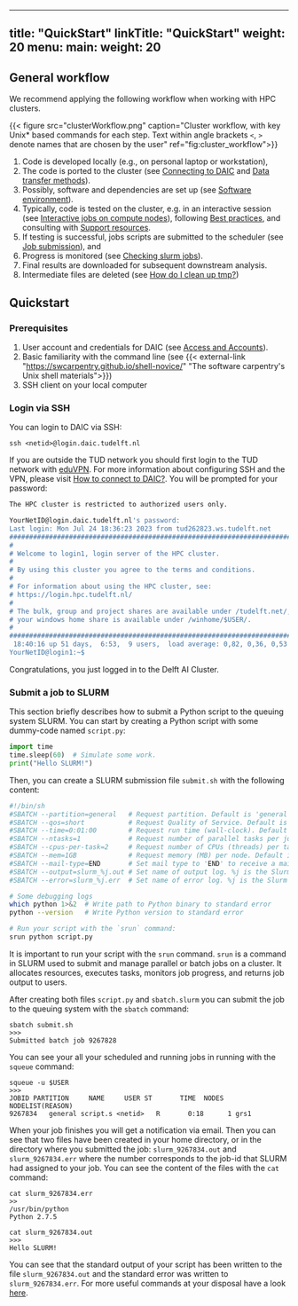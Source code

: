 
---
title: "QuickStart"
linkTitle: "QuickStart"
weight: 20
menu:
  main:
    weight: 20
---


## General workflow
We recommend applying the following workflow when working with HPC clusters.

{{< figure src="clusterWorkflow.png" caption="Cluster workflow, with key Unix* based commands for each step. Text within angle brackets `<`, `>` denote names that are chosen by the user" ref="fig:cluster_workflow">}}

1. Code is developed locally (e.g., on personal laptop or workstation), 
2. The code is ported to the cluster (see [Connecting to DAIC](../../docs/connecting/) and [Data transfer methods](../../docs/filesystem/#data-transfer-methods)). 
3. Possibly, software and dependencies are set up (see [Software environment](../../docs/software_environment/)).
4. Typically, code is tested on the cluster, e.g. in an interactive session (see [Interactive jobs on compute nodes](../../docs/job_submissions/#interactive-jobs-on-compute-nodes)), following  [Best practices](../docs/intro_daic/guidelines#best-practices), and consulting with [Support resources](../../support/).
5. If testing is successful, jobs scripts are submitted to the scheduler (see [Job submission](../../docs/job_submissions/#job-submission-and-monitoring)), and 
6. Progress is monitored (see [Checking slurm jobs](../../docs/job_submissions/#checking-slurm-jobs)).
7. Final results are downloaded for subsequent downstream analysis.
8. Intermediate files are deleted (see [How do I clean up tmp?](../../support/faqs/job_resources#how-do-i-clean-up-tmp-when-a-job-fails))

## Quickstart
### Prerequisites

1. User account and credentials for DAIC (see [Access and Accounts](../../docs/intro_daic/access_accounts#access-and-accounts)).
2. Basic familiarity with the command line (see {{< external-link "https://swcarpentry.github.io/shell-novice/" "The software carpentry's Unix shell materials">}})
3. SSH client on your local computer

### Login via SSH
You can login to DAIC via SSH:

    ssh <netid>@login.daic.tudelft.nl

If you are outside the TUD network you should first login to the TUD network with [eduVPN](https://tudelft.eduvpn.nl/portal/home). For more information about configuring SSH and the VPN, please visit [How to connect to DAIC?](../docs/connecting). You will be prompted for your password:

```bash
The HPC cluster is restricted to authorized users only.

YourNetID@login.daic.tudelft.nl's password: 
Last login: Mon Jul 24 18:36:23 2023 from tud262823.ws.tudelft.net
#########################################################################
#                                                                       #
# Welcome to login1, login server of the HPC cluster.                   #
#                                                                       #
# By using this cluster you agree to the terms and conditions.          #
#                                                                       #
# For information about using the HPC cluster, see:                     #
# https://login.hpc.tudelft.nl/                                         #
#                                                                       #
# The bulk, group and project shares are available under /tudelft.net/, #
# your windows home share is available under /winhome/$USER/.           #
#                                                                       #
#########################################################################
 18:40:16 up 51 days,  6:53,  9 users,  load average: 0,82, 0,36, 0,53
YourNetID@login1:~$ 
```

Congratulations, you just logged in to the Delft AI Cluster.

### Submit a job to SLURM

This section briefly describes how to submit a Python script to the queuing system SLURM. You can start by creating a Python script with some dummy-code named `script.py`:

```python
import time
time.sleep(60)  # Simulate some work.
print("Hello SLURM!")
```

Then, you can create a SLURM submission file `submit.sh` with the following content: 

```bash
#!/bin/sh
#SBATCH --partition=general   # Request partition. Default is 'general' 
#SBATCH --qos=short           # Request Quality of Service. Default is 'short' (maximum run time: 4 hours)
#SBATCH --time=0:01:00        # Request run time (wall-clock). Default is 1 minute
#SBATCH --ntasks=1            # Request number of parallel tasks per job. Default is 1
#SBATCH --cpus-per-task=2     # Request number of CPUs (threads) per task. Default is 1 (note: CPUs are always allocated to jobs per 2).
#SBATCH --mem=1GB             # Request memory (MB) per node. Default is 1024MB (1GB). For multiple tasks, specify --mem-per-cpu instead
#SBATCH --mail-type=END       # Set mail type to 'END' to receive a mail when the job finishes. 
#SBATCH --output=slurm_%j.out # Set name of output log. %j is the Slurm jobId
#SBATCH --error=slurm_%j.err  # Set name of error log. %j is the Slurm jobId

# Some debugging logs
which python 1>&2  # Write path to Python binary to standard error
python --version   # Write Python version to standard error

# Run your script with the `srun` command:
srun python script.py
```

It is important to run your script with the `srun` command. `srun` is a command in SLURM used to submit and manage parallel or batch jobs on a cluster. It allocates resources, executes tasks, monitors job progress, and returns job output to users.

After creating both files `script.py` and `sbatch.slurm` you can submit the job to the queuing system with the `sbatch` command:

    sbatch submit.sh 
    >>>
    Submitted batch job 9267828

You can see your all your scheduled and running jobs in running with the `squeue` command:

    squeue -u $USER 
    >>>
    JOBID PARTITION     NAME     USER ST       TIME  NODES NODELIST(REASON)
    9267834   general script.s <netid>   R       0:18      1 grs1

When your job finishes you will get a notification via email. Then you can see that two files have been created in your home directory, or in the directory where you submitted the job: `slurm_9267834.out` and `slurm_9267834.err` where the number corresponds to the job-id that SLURM had assigned to your job. You can see the content of the files with the `cat` command:

    cat slurm_9267834.err
    >>
    /usr/bin/python
    Python 2.7.5

    cat slurm_9267834.out
    >>>
    Hello SLURM!

You can see that the standard output of your script has been written to the file `slurm_9267834.out` and the standard error was written to `slurm_9267834.err`. For more useful commands at your disposal have a look [here](../docs/commands).
